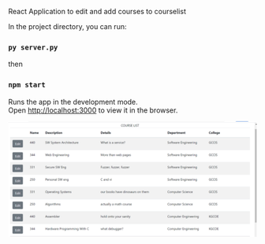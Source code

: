 React Application to edit and add courses to courselist

In the project directory, you can run:

### `py server.py`
then 
### `npm start`

Runs the app in the development mode.\
Open [http://localhost:3000](http://localhost:3000) to view it in the browser.

![courses](courseList.PNG)
